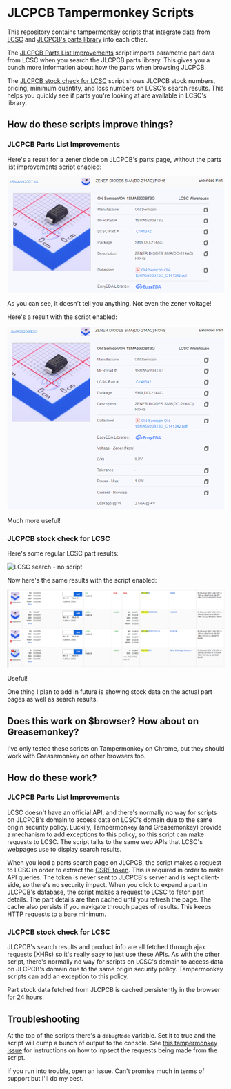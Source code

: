 # JLCPCB Tampermonkey Scripts

This repository contains [tampermonkey](https://www.tampermonkey.net/) scripts that integrate data from [LCSC](https://lcsc.com/) and [JLCPCB's parts library](https://jlcpcb.com/parts/) into each other. 

The [JLCPCB Parts List Improvements](jlcpcb-parts-tampermonkey.js) script imports parametric part data from LCSC when you search the JLCPCB parts library. This gives you a bunch more information about how the parts when browsing JLCPCB.

The [JLCPCB stock check for LCSC](lcsc-jlpcb-stock-check.js) script shows JLCPCB stock numbers, pricing, minimum quantity, and loss numbers on LCSC's search results. This helps you quickly see if parts you're looking at are available in LCSC's library.

## How do these scripts improve things?

### JLCPCB Parts List Improvements

Here's a result for a zener diode on JLCPCB's parts page, without the parts list improvements script enabled:

![JLCPCB part - no script](jlcpcb_parts_no_script.png)

As you can see, it doesn't tell you anything. Not even the zener voltage!

Here's a result with the script enabled:

![JLCPCB part - with script](jlcpcb_parts_with_script.png)

Much more useful!

### JLCPCB stock check for LCSC

Here's some regular LCSC part results:

![LCSC search - no script](lcsc_parts_no_script.png)

Now here's the same results with the script enabled:

![LCSC search - with script](lcsc_parts_with_script.png)

Useful!

One thing I plan to add in future is showing stock data on the actual part pages as well as search results.

## Does this work on $browser? How about on Greasemonkey?

I've only tested these scripts on Tampermonkey on Chrome, but they should work with Greasemonkey on other browsers too.

## How do these work?

### JLCPCB Parts List Improvements

LCSC doesn't have an official API, and there's normally no way for scripts on JLCPCB's domain to access data on LCSC's domain due to the same origin security policy. Luckily, Tampermonkey (and Greasemonkey) provide a mechanism to add exceptions to this policy, so this script can make requests to LCSC. The script talks to the same web APIs that LCSC's webpages use to display search results.

When you load a parts search page on JLCPCB, the script makes a request to LCSC in order to extract the [CSRF token](https://en.wikipedia.org/wiki/Cross-site_request_forgery). This is required in order to make API queries. The token is never sent to JLCPCB's server and is kept client-side, so there's no security impact. When you click to expand a part in JLCPCB's database, the script makes a request to LCSC to fetch part details. The part details are then cached until you refresh the page. The cache also persists if you navigate through pages of results. This keeps HTTP requests to a bare minimum.

### JLCPCB stock check for LCSC

JLCPCB's search results and product info are all fetched through ajax requests (XHRs) so it's really easy to just use these APIs. As with the other script, there's normally no way for scripts on LCSC's domain to access data on JLCPCB's domain due to the same origin security policy. Tampermonkey scripts can add an exception to this policy.

Part stock data fetched from JLCPCB is cached persistently in the browser for 24 hours.

## Troubleshooting

At the top of the scripts there's a `debugMode` variable. Set it to true and the script will dump a bunch of output to the console. See [this tampermonkey issue](https://github.com/Tampermonkey/tampermonkey/issues/561) for instructions on how to inpsect the requests being made from the script.

If you run into trouble, open an issue. Can't promise much in terms of support but I'll do my best.

